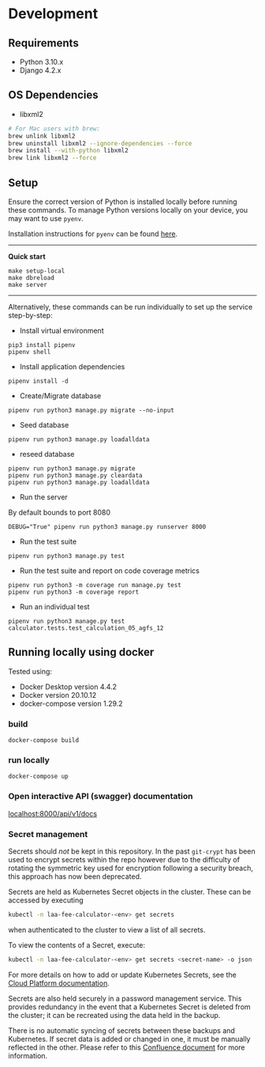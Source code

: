 # Development

## Requirements

* Python 3.10.x
* Django 4.2.x

## OS Dependencies

* libxml2

```bash
# For Mac users with brew:
brew unlink libxml2
brew uninstall libxml2 --ignore-dependencies --force
brew install --with-python libxml2
brew link libxml2 --force
```

## Setup

Ensure the correct version of Python is installed locally before running these commands. To manage Python versions locally on your device, you may want to use `pyenv`.

Installation instructions for `pyenv` can be found [here](https://realpython.com/intro-to-pyenv/#installing-pyenv).

---
**Quick start**

```
make setup-local
make dbreload
make server
```
---

Alternatively, these commands can be run individually to set up the service step-by-step:

* Install virtual environment

```
pip3 install pipenv
pipenv shell
```

* Install application dependencies

```
pipenv install -d
```

* Create/Migrate database

```
pipenv run python3 manage.py migrate --no-input
```

* Seed database

```
pipenv run python3 manage.py loadalldata
```

* reseed database
```
pipenv run python3 manage.py migrate
pipenv run python3 manage.py cleardata
pipenv run python3 manage.py loadalldata
```

* Run the server

By default bounds to port 8080

```
DEBUG="True" pipenv run python3 manage.py runserver 8000
```

* Run the test suite

```
pipenv run python3 manage.py test
```

* Run the test suite and report on code coverage metrics

```
pipenv run python3 -m coverage run manage.py test
pipenv run python3 -m coverage report
```

* Run an individual test

```
pipenv run python3 manage.py test calculator.tests.test_calculation_05_agfs_12
```

## Running locally using docker

Tested using:
* Docker Desktop version 4.4.2
* Docker version 20.10.12
* docker-compose version 1.29.2


### build
```shell
docker-compose build
```

### run locally
```shell
docker-compose up
```

### Open interactive API (swagger) documentation
[localhost:8000/api/v1/docs](http://localhost:8000/api/v1/docs)


### Secret management

Secrets should _not_ be kept in this repository. In the past `git-crypt` has been used to encrypt secrets within the repo however due to the difficulty of rotating the symmetric key used for encryption following a security breach, this approach has now been deprecated.

Secrets are held as Kubernetes Secret objects in the cluster. These can be accessed by executing

```bash
kubectl -n laa-fee-calculator-<env> get secrets
```

when authenticated to the cluster to view a list of all secrets.

To view the contents of a Secret, execute:

```bash
kubectl -n laa-fee-calculator-<env> get secrets <secret-name> -o json
```

For more details on how to add or update Kubernetes Secrets, see the [Cloud Platform documentation](https://user-guide.cloud-platform.service.justice.gov.uk/documentation/deploying-an-app/add-secrets-to-deployment.html#adding-a-secret-to-an-application).

Secrets are also held securely in a password management service. This provides redundancy in the event that a Kubernetes Secret is deleted from the cluster; it can be recreated using the data held in the backup.

There is no automatic syncing of secrets between these backups and Kubernetes. If secret data is added or changed in one, it must be manually reflected in the other. Please refer to this [Confluence document](https://dsdmoj.atlassian.net/wiki/spaces/CFP/pages/4273504650/Secrets+Strategy+Post+Git-Crypt#Where-We-Are-Storing-Secrets-Now) for more information.

